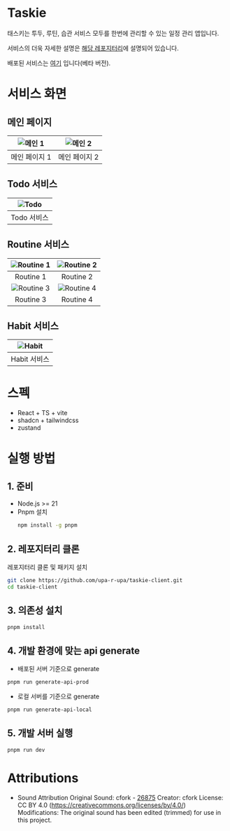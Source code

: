 # Taskie

태스키는 투두, 루틴, 습관 서비스 모두를 한번에 관리할 수 있는 일정 관리 앱입니다.

서비스의 더욱 자세한 설명은 [해당 레포지터리](https://github.com/upa-r-upa/taskie-backend)에 설명되어 있습니다.

배포된 서비스는 [여기](https://taskie.upa-r-upa.com/login) 입니다(베타 버전).

# 서비스 화면

## 메인 페이지

| ![메인 1](https://github.com/user-attachments/assets/3f479625-f21b-4b43-b87e-eb5d02a0d85e) | ![메인 2](https://github.com/user-attachments/assets/028c708d-461b-460b-9054-d80651d8e1e1) |
| :----------------------------------------------------------------------------------------: | :----------------------------------------------------------------------------------------: |
|                                       메인 페이지 1                                        |                                       메인 페이지 2                                        |

## Todo 서비스

| ![Todo](https://github.com/user-attachments/assets/58e6600c-468c-4b7a-bc98-40415b1d874c) |
| :--------------------------------------------------------------------------------------: |
|                                       Todo 서비스                                        |

## Routine 서비스

| ![Routine 1](https://github.com/user-attachments/assets/dd4cfe08-0ce7-4593-a8a4-6309cd3ca5ba) | ![Routine 2](https://github.com/user-attachments/assets/cd5ecacc-3510-41c3-94c5-7f5b4bb24ec3) |
| :-------------------------------------------------------------------------------------------: | :-------------------------------------------------------------------------------------------: |
|                                           Routine 1                                           |                                           Routine 2                                           |
| ![Routine 3](https://github.com/user-attachments/assets/a348e118-38d3-4f07-9a27-612218041bfc) | ![Routine 4](https://github.com/user-attachments/assets/2fb8c7b9-2708-4a8b-8ad3-417fb29325fc) |
|                                           Routine 3                                           |                                           Routine 4                                           |

## Habit 서비스

| ![Habit](https://github.com/user-attachments/assets/77095646-5696-454e-8bf8-e7ab78eee55b) |
| :---------------------------------------------------------------------------------------: |
|                                       Habit 서비스                                        |

# 스펙

- React + TS + vite
- shadcn + tailwindcss
- zustand

# 실행 방법

## 1. 준비

- Node.js >= 21
- Pnpm 설치
  ```bash
  npm install -g pnpm
  ```

## 2. 레포지터리 클론

레포지터리 클론 및 패키지 설치

```bash
git clone https://github.com/upa-r-upa/taskie-client.git
cd taskie-client
```

## 3. 의존성 설치

```bash
pnpm install
```

## 4. 개발 환경에 맞는 api generate

- 배포된 서버 기준으로 generate

```bash
pnpm run generate-api-prod
```

- 로컬 서버를 기준으로 generate

```bash
pnpm run generate-api-local
```

## 5. 개발 서버 실행

```bash
pnpm run dev
```

# Attributions

- Sound Attribution
  Original Sound: cfork - [26875](https://freesound.org/people/cfork/sounds/26875/)
  Creator: cfork
  License: CC BY 4.0 (https://creativecommons.org/licenses/by/4.0/)
  Modifications: The original sound has been edited (trimmed) for use in this project.
